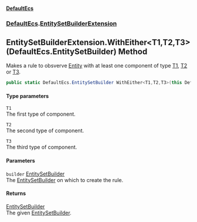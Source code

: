 #### [DefaultEcs](./index.md 'index')
### [DefaultEcs](./DefaultEcs.md 'DefaultEcs').[EntitySetBuilderExtension](./DefaultEcs-EntitySetBuilderExtension.md 'DefaultEcs.EntitySetBuilderExtension')
## EntitySetBuilderExtension.WithEither&lt;T1,T2,T3&gt;(DefaultEcs.EntitySetBuilder) Method
Makes a rule to obsverve [Entity](./DefaultEcs-Entity.md 'DefaultEcs.Entity') with at least one component of type [T1](#DefaultEcs-EntitySetBuilderExtension-WithEither-T1_T2_T3-(DefaultEcs-EntitySetBuilder)-T1 'DefaultEcs.EntitySetBuilderExtension.WithEither&lt;T1,T2,T3&gt;(DefaultEcs.EntitySetBuilder).T1'), [T2](#DefaultEcs-EntitySetBuilderExtension-WithEither-T1_T2_T3-(DefaultEcs-EntitySetBuilder)-T2 'DefaultEcs.EntitySetBuilderExtension.WithEither&lt;T1,T2,T3&gt;(DefaultEcs.EntitySetBuilder).T2') or [T3](#DefaultEcs-EntitySetBuilderExtension-WithEither-T1_T2_T3-(DefaultEcs-EntitySetBuilder)-T3 'DefaultEcs.EntitySetBuilderExtension.WithEither&lt;T1,T2,T3&gt;(DefaultEcs.EntitySetBuilder).T3').  
```C#
public static DefaultEcs.EntitySetBuilder WithEither<T1,T2,T3>(this DefaultEcs.EntitySetBuilder builder);
```
#### Type parameters
<a name='DefaultEcs-EntitySetBuilderExtension-WithEither-T1_T2_T3-(DefaultEcs-EntitySetBuilder)-T1'></a>
`T1`  
The first type of component.  
  
<a name='DefaultEcs-EntitySetBuilderExtension-WithEither-T1_T2_T3-(DefaultEcs-EntitySetBuilder)-T2'></a>
`T2`  
The second type of component.  
  
<a name='DefaultEcs-EntitySetBuilderExtension-WithEither-T1_T2_T3-(DefaultEcs-EntitySetBuilder)-T3'></a>
`T3`  
The third type of component.  
  
#### Parameters
<a name='DefaultEcs-EntitySetBuilderExtension-WithEither-T1_T2_T3-(DefaultEcs-EntitySetBuilder)-builder'></a>
`builder` [EntitySetBuilder](./DefaultEcs-EntitySetBuilder.md 'DefaultEcs.EntitySetBuilder')  
The [EntitySetBuilder](./DefaultEcs-EntitySetBuilder.md 'DefaultEcs.EntitySetBuilder') on which to create the rule.  
  
#### Returns
[EntitySetBuilder](./DefaultEcs-EntitySetBuilder.md 'DefaultEcs.EntitySetBuilder')  
The given [EntitySetBuilder](./DefaultEcs-EntitySetBuilder.md 'DefaultEcs.EntitySetBuilder').  
